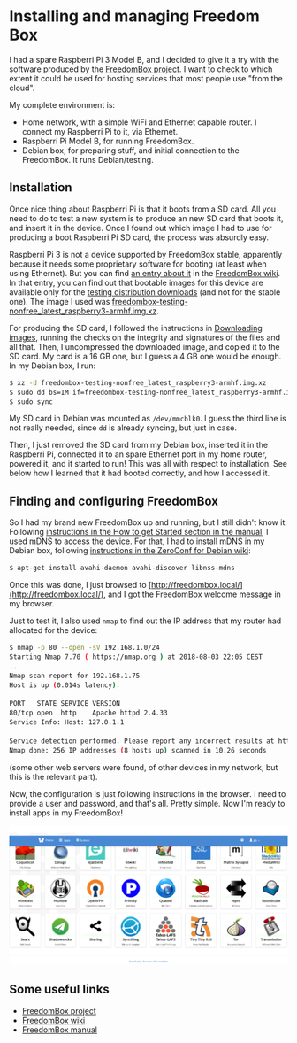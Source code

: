 # Installing and managing Freedom Box

I had a spare Raspberri Pi 3 Model B, and I decided to give it a try with the software produced by the [FreedomBox project](https://freedombox.org/). I want to check to which extent it could be used for hosting services that most people use "from the cloud".

My complete environment is:

* Home network, with a simple WiFi and Ethernet capable router. I connect my Raspberri Pi to it, via Ethernet.
* Raspberri Pi Model B, for running FreedomBox.
* Debian box, for preparing stuff, and initial connection to the FreedomBox. It runs Debian/testing.

## Installation

Once nice thing about Raspberri Pi is that it boots from a SD card. All you need to do to test a new system is to produce an new SD card that boots it, and insert it in the device. Once I found out which image I had to use for producing a boot Raspberri Pi SD card, the process was absurdly easy.

Raspberri Pi 3 is not a device supported by FreedomBox stable, apparently because it needs some proprietary software for booting (at least when using Ethernet). But you can find [an entry about it](https://wiki.debian.org/FreedomBox/Hardware/RaspberryPi3) in the [FreedomBox wiki](https://wiki.debian.org/FreedomBox/). In that entry, you can find out that bootable images for this device are available only for the [testing distribution downloads](https://freedombox.org/download/testing/) (and not for the stable one). The image I used was [freedombox-testing-nonfree_latest_raspberry3-armhf.img.xz](https://ftp.freedombox.org/pub/freedombox/testing-latest/freedombox-testing-nonfree_latest_raspberry3-armhf.img.xz).

For producing the SD card, I followed the instructions in [Downloading images](https://wiki.debian.org/FreedomBox/Download#Downloading_Images), running the checks on the integrity and signatures of the files and all that. Then, I uncompressed the downloaded image, and copied it to the SD card. My card is a 16 GB one, but I guess a 4 GB one would be enough. In my Debian box, I run:

```bash
$ xz -d freedombox-testing-nonfree_latest_raspberry3-armhf.img.xz
$ sudo dd bs=1M if=freedombox-testing-nonfree_latest_raspberry3-armhf.img of=/dev/mmcblk0 conv=fdatasync
$ sudo sync
```

My SD card in Debian was mounted as `/dev/mmcblk0`. I guess the third line is not really needed, since `dd` is already syncing, but just in case.

Then, I just removed the SD card from my Debian box, inserted it in the Raspberri Pi, connected it to an spare Ethernet port in my home router, powered it, and it started to run! This was all with respect to installation. See below how I learned that it had booted correctly, and how I accessed it.


## Finding and configuring FreedomBox

So I had my brand new FreedomBox up and running, but I still didn't know it. Following [instructions in the How to get Started section in the manual](https://wiki.debian.org/FreedomBox/Manual#FreedomBox.2FManual.2FQuickStart.How_to_get_started), I used mDNS to access the device. For that, I had to install mDNS in my Debian box, following [instructions in the ZeroConf for Debian wiki](https://wiki.debian.org/ZeroConf):

```bash
$ apt-get install avahi-daemon avahi-discover libnss-mdns
```

Once this was done, I just browsed to [http://freedombox.local/](http://freedombox.local/), and I got the FreedomBox welcome message in my browser.

Just to test it, I also used `nmap` to find out the IP address that my router had allocated for the device:

```bash
$ nmap -p 80 --open -sV 192.168.1.0/24
Starting Nmap 7.70 ( https://nmap.org ) at 2018-08-03 22:05 CEST
...
Nmap scan report for 192.168.1.75
Host is up (0.014s latency).

PORT   STATE SERVICE VERSION
80/tcp open  http    Apache httpd 2.4.33
Service Info: Host: 127.0.1.1

Service detection performed. Please report any incorrect results at https://nmap.org/submit/ .
Nmap done: 256 IP addresses (8 hosts up) scanned in 10.26 seconds
```

(some other web servers were found, of other devices in my network, but this is the relevant part).

Now, the configuration is just following instructions in the browser. I need to provide a user and password, and that's all. Pretty simple. Now I'm ready to install apps in my FreedomBox!

![FreedomBox apps](freedombox-apps.png)


## Some useful links

* [FreedomBox project](https://freedombox.org/)
* [FreedomBox wiki](https://wiki.debian.org/FreedomBox/)
* [FreedomBox manual](https://wiki.debian.org/)